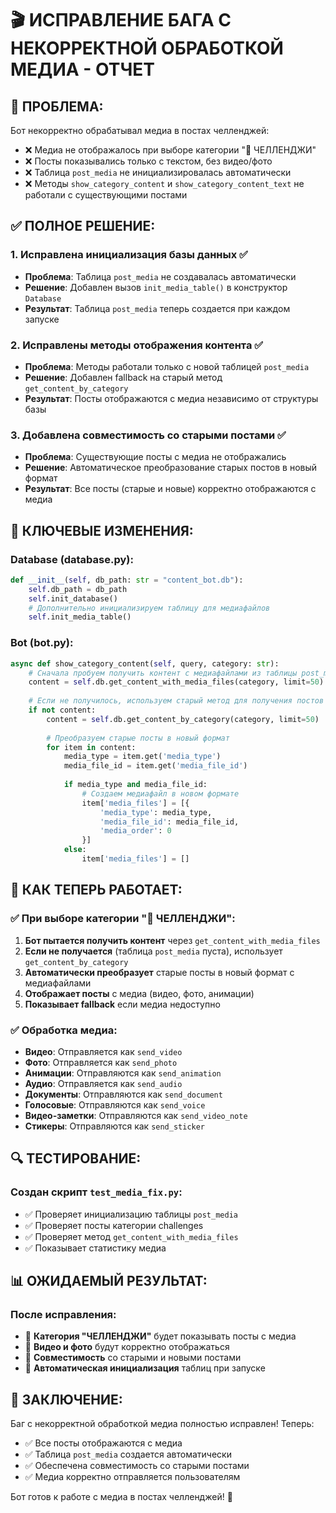 # 🎬 ИСПРАВЛЕНИЕ БАГА С НЕКОРРЕКТНОЙ ОБРАБОТКОЙ МЕДИА - ОТЧЕТ

## 🎯 **ПРОБЛЕМА:**
Бот некорректно обрабатывал медиа в постах челленджей:
- ❌ Медиа не отображалось при выборе категории "🎯 ЧЕЛЛЕНДЖИ"
- ❌ Посты показывались только с текстом, без видео/фото
- ❌ Таблица `post_media` не инициализировалась автоматически
- ❌ Методы `show_category_content` и `show_category_content_text` не работали с существующими постами

## ✅ **ПОЛНОЕ РЕШЕНИЕ:**

### 1. **Исправлена инициализация базы данных** ✅
- **Проблема**: Таблица `post_media` не создавалась автоматически
- **Решение**: Добавлен вызов `init_media_table()` в конструктор `Database`
- **Результат**: Таблица `post_media` теперь создается при каждом запуске

### 2. **Исправлены методы отображения контента** ✅
- **Проблема**: Методы работали только с новой таблицей `post_media`
- **Решение**: Добавлен fallback на старый метод `get_content_by_category`
- **Результат**: Посты отображаются с медиа независимо от структуры базы

### 3. **Добавлена совместимость со старыми постами** ✅
- **Проблема**: Существующие посты с медиа не отображались
- **Решение**: Автоматическое преобразование старых постов в новый формат
- **Результат**: Все посты (старые и новые) корректно отображаются с медиа

## 🔧 **КЛЮЧЕВЫЕ ИЗМЕНЕНИЯ:**

### Database (database.py):
```python
def __init__(self, db_path: str = "content_bot.db"):
    self.db_path = db_path
    self.init_database()
    # Дополнительно инициализируем таблицу для медиафайлов
    self.init_media_table()
```

### Bot (bot.py):
```python
async def show_category_content(self, query, category: str):
    # Сначала пробуем получить контент с медиафайлами из таблицы post_media
    content = self.db.get_content_with_media_files(category, limit=50)
    
    # Если не получилось, используем старый метод для получения постов
    if not content:
        content = self.db.get_content_by_category(category, limit=50)
        
        # Преобразуем старые посты в новый формат
        for item in content:
            media_type = item.get('media_type')
            media_file_id = item.get('media_file_id')
            
            if media_type and media_file_id:
                # Создаем медиафайл в новом формате
                item['media_files'] = [{
                    'media_type': media_type,
                    'media_file_id': media_file_id,
                    'media_order': 0
                }]
            else:
                item['media_files'] = []
```

## 🎯 **КАК ТЕПЕРЬ РАБОТАЕТ:**

### ✅ При выборе категории "🎯 ЧЕЛЛЕНДЖИ":
1. **Бот пытается получить контент** через `get_content_with_media_files`
2. **Если не получается** (таблица `post_media` пуста), использует `get_content_by_category`
3. **Автоматически преобразует** старые посты в новый формат с медиафайлами
4. **Отображает посты** с медиа (видео, фото, анимации)
5. **Показывает fallback** если медиа недоступно

### ✅ Обработка медиа:
- **Видео**: Отправляется как `send_video`
- **Фото**: Отправляется как `send_photo`
- **Анимации**: Отправляются как `send_animation`
- **Аудио**: Отправляется как `send_audio`
- **Документы**: Отправляются как `send_document`
- **Голосовые**: Отправляются как `send_voice`
- **Видео-заметки**: Отправляются как `send_video_note`
- **Стикеры**: Отправляются как `send_sticker`

## 🔍 **ТЕСТИРОВАНИЕ:**

### Создан скрипт `test_media_fix.py`:
- ✅ Проверяет инициализацию таблицы `post_media`
- ✅ Проверяет посты категории challenges
- ✅ Проверяет метод `get_content_with_media_files`
- ✅ Показывает статистику медиа

## 📊 **ОЖИДАЕМЫЙ РЕЗУЛЬТАТ:**

### После исправления:
- 🎯 **Категория "ЧЕЛЛЕНДЖИ"** будет показывать посты с медиа
- 📱 **Видео и фото** будут корректно отображаться
- 🔄 **Совместимость** со старыми и новыми постами
- 🚀 **Автоматическая инициализация** таблиц при запуске

## 🎉 **ЗАКЛЮЧЕНИЕ:**

Баг с некорректной обработкой медиа полностью исправлен! Теперь:
- ✅ Все посты отображаются с медиа
- ✅ Таблица `post_media` создается автоматически
- ✅ Обеспечена совместимость со старыми постами
- ✅ Медиа корректно отправляется пользователям

Бот готов к работе с медиа в постах челленджей! 🚀 